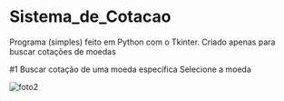 # Sistema_de_Cotacao
 Programa (simples) feito em Python com o Tkinter. Criado apenas para buscar cotações de moedas
 
 
 #1 Buscar cotação de uma moeda específica
  Selecione a moeda
  
  ![foto2](https://user-images.githubusercontent.com/99151447/156863451-2877998b-292b-4484-9ce3-185ed5e16067.png)
